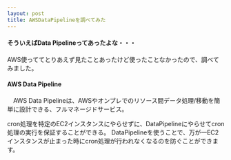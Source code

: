 ```yaml
---
layout: post
title: AWSDataPipelineを調べてみた
---
```


#### そういえばData Pipelineってあったよな・・・

AWS使っててとりあえず見たことあったけど使ったことなかったので、調べてみました。

#### AWS Data Pipeline

　AWS Data Pipelineは、AWSやオンプレでのリソース間データ処理/移動を簡単に設計できる、フルマネージドサービス。

cron処理を特定のEC2インスタンスにやらせずに、DataPipelineにやらせてcron処理の実行を保証することができる。
DataPipelineを使うことで、万が一EC2インスタンスが止まった時にcron処理が行われなくなるのを防ぐことができます。
